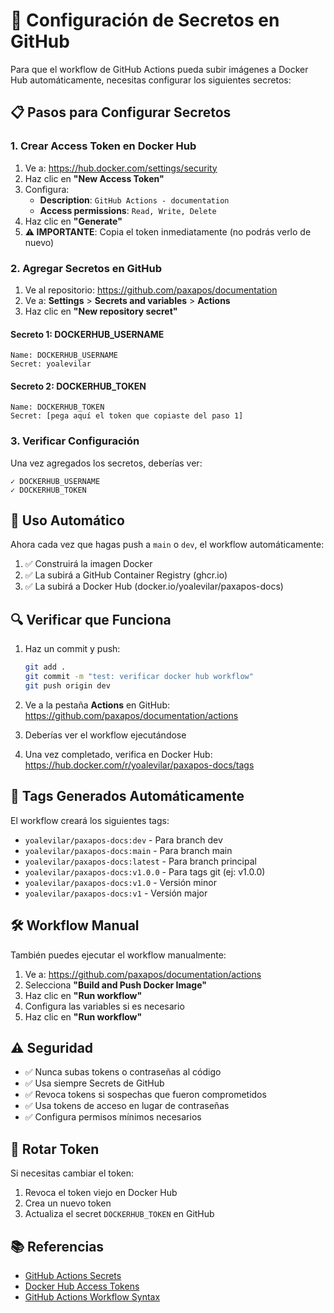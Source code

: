 # 🔐 Configuración de Secretos en GitHub

Para que el workflow de GitHub Actions pueda subir imágenes a Docker Hub automáticamente, necesitas configurar los siguientes secretos:

## 📋 Pasos para Configurar Secretos

### 1. Crear Access Token en Docker Hub

1. Ve a: https://hub.docker.com/settings/security
2. Haz clic en **"New Access Token"**
3. Configura:
   - **Description**: `GitHub Actions - documentation`
   - **Access permissions**: `Read, Write, Delete`
4. Haz clic en **"Generate"**
5. **⚠️ IMPORTANTE**: Copia el token inmediatamente (no podrás verlo de nuevo)

### 2. Agregar Secretos en GitHub

1. Ve al repositorio: https://github.com/paxapos/documentation
2. Ve a: **Settings** > **Secrets and variables** > **Actions**
3. Haz clic en **"New repository secret"**

#### Secreto 1: DOCKERHUB_USERNAME

```
Name: DOCKERHUB_USERNAME
Secret: yoalevilar
```

#### Secreto 2: DOCKERHUB_TOKEN

```
Name: DOCKERHUB_TOKEN
Secret: [pega aquí el token que copiaste del paso 1]
```

### 3. Verificar Configuración

Una vez agregados los secretos, deberías ver:

```
✓ DOCKERHUB_USERNAME
✓ DOCKERHUB_TOKEN
```

## 🚀 Uso Automático

Ahora cada vez que hagas push a `main` o `dev`, el workflow automáticamente:

1. ✅ Construirá la imagen Docker
2. ✅ La subirá a GitHub Container Registry (ghcr.io)
3. ✅ La subirá a Docker Hub (docker.io/yoalevilar/paxapos-docs)

## 🔍 Verificar que Funciona

1. Haz un commit y push:
   ```bash
   git add .
   git commit -m "test: verificar docker hub workflow"
   git push origin dev
   ```

2. Ve a la pestaña **Actions** en GitHub: https://github.com/paxapos/documentation/actions

3. Deberías ver el workflow ejecutándose

4. Una vez completado, verifica en Docker Hub: https://hub.docker.com/r/yoalevilar/paxapos-docs/tags

## 🎯 Tags Generados Automáticamente

El workflow creará los siguientes tags:

- `yoalevilar/paxapos-docs:dev` - Para branch dev
- `yoalevilar/paxapos-docs:main` - Para branch main
- `yoalevilar/paxapos-docs:latest` - Para branch principal
- `yoalevilar/paxapos-docs:v1.0.0` - Para tags git (ej: v1.0.0)
- `yoalevilar/paxapos-docs:v1.0` - Versión minor
- `yoalevilar/paxapos-docs:v1` - Versión major

## 🛠️ Workflow Manual

También puedes ejecutar el workflow manualmente:

1. Ve a: https://github.com/paxapos/documentation/actions
2. Selecciona **"Build and Push Docker Image"**
3. Haz clic en **"Run workflow"**
4. Configura las variables si es necesario
5. Haz clic en **"Run workflow"**

## ⚠️ Seguridad

- ✅ Nunca subas tokens o contraseñas al código
- ✅ Usa siempre Secrets de GitHub
- ✅ Revoca tokens si sospechas que fueron comprometidos
- ✅ Usa tokens de acceso en lugar de contraseñas
- ✅ Configura permisos mínimos necesarios

## 🔄 Rotar Token

Si necesitas cambiar el token:

1. Revoca el token viejo en Docker Hub
2. Crea un nuevo token
3. Actualiza el secret `DOCKERHUB_TOKEN` en GitHub

## 📚 Referencias

- [GitHub Actions Secrets](https://docs.github.com/en/actions/security-guides/encrypted-secrets)
- [Docker Hub Access Tokens](https://docs.docker.com/docker-hub/access-tokens/)
- [GitHub Actions Workflow Syntax](https://docs.github.com/en/actions/using-workflows/workflow-syntax-for-github-actions)
